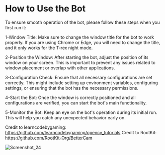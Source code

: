 # How to Use the Bot
To ensure smooth operation of the bot, please follow these steps when you first run it:

1-Window Title:
Make sure to change the window title for the bot to work properly. If you are using Chrome or Edge, you will need to change the title, and it only works for the T-rex night mode.

2-Position the Window: 
After starting the bot, adjust the position of its window on your screen. This is important to prevent any issues related to window placement or overlap with other applications.

3-Configuration Check:
Ensure that all necessary configurations are set correctly. This might include setting up environment variables, configuring settings, or ensuring that the bot has the necessary permissions.

4-Start the Bot: 
Once the window is correctly positioned and all configurations are verified, you can start the bot's main functionality.

5-Monitor the Bot:
Keep an eye on the bot's operation during its initial run. This will help you catch any unexpected behavior early on.

Credit to learncodebygaming: https://github.com/learncodebygaming/opencv_tutorials
Credit to RootKit: https://github.com/RootKit-Org/BetterCam

![Screenshot_24](https://github.com/Alt21one/OpenCV-T-rex/assets/125756064/0357bb80-a4be-447a-ad7c-0f2f62a6d91b)

